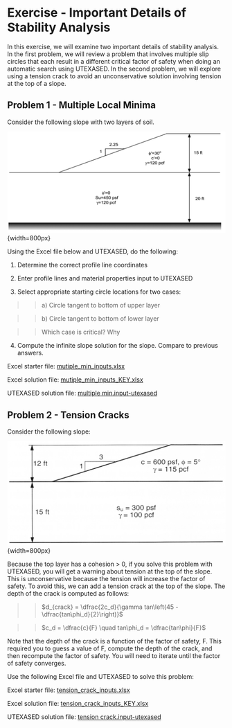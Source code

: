 # Exercise - Important Details of Stability Analysis

In this exercise, we will examine two important details of stability analysis. In the first problem, we will review a problem that involves multiple slip circles that each result in a different critical factor of safety when doing an automatic search using UTEXASED. In the second problem, we will explore using a tension crack to avoid an unconservative solution involving tension at the top of a slope. 

## Problem 1 - Multiple Local Minima

Consider the following slope with two layers of soil.

![multi_min_fig.png](multi_min_fig.png){width=800px}

Using the Excel file below and UTEXASED, do the following:

1) Determine the correct profile line coordinates

2) Enter profile lines and material properties input to UTEXASED

3) Select appropriate starting circle locations for two cases:

>>a) Circle tangent to bottom of upper layer

>>b) Circle tangent to bottom of lower layer

>>Which case is critical? Why

4) Compute the infinite slope solution for the slope. Compare to previous answers.

Excel starter file: [mutiple_min_inputs.xlsx](mutiple_min_inputs.xlsx)

Excel solution file: [mutiple_min_inputs_KEY.xlsx](mutiple_min_inputs_KEY.xlsx)

UTEXASED solution file: [multiple min.input-utexased](multiple%20min.input-utexased)

## Problem 2 - Tension Cracks

Consider the following slope:

![tension_fig.png](tension_fig.png){width=800px}

Because the top layer has a cohesion > 0, if you solve this problem with UTEXASED, you will get a warning about tension at the top of the slope. This is unconservative because the tension will increase the factor of safety. To avoid this, we can add a tension crack at the top of the slope. The depth of the crack is computed as follows:

>>$d_{crack} = \dfrac{2c_d}{\gamma tan\left(45 - \dfrac{tan\phi_d}{2}\right)}$

>>$c_d = \dfrac{c}{F} \quad tan\phi_d = \dfrac{tan\phi}{F}$

Note that the depth of the crack is a function of the factor of safety, F. This required you to guess a value of F, compute the depth of the crack, and then recompute the factor of safety. You will need to iterate until the factor of safety converges.

Use the following Excel file and UTEXASED to solve this problem:

Excel starter file: [tension_crack_inputs.xlsx](tension_crack_inputs.xlsx)

Excel solution file: [tension_crack_inputs_KEY.xlsx](tension_crack_inputs_KEY.xlsx)

UTEXASED solution file: [tension crack.input-utexased](tension%20crack.input-utexased)
